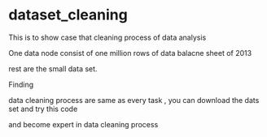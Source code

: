 # dataset_cleaning

This is to show case that cleaning process of data analysis 

One data node consist of one million rows of data balacne sheet of 2013

rest are the small data set.

Finding 

data cleaning process are same as every task , you can download the dats set and try this code 

and become expert in data cleaning process 
